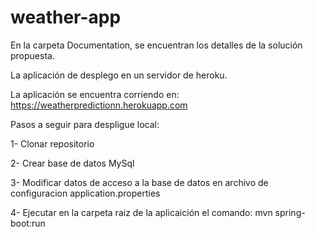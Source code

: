 # weather-app

En la carpeta Documentation, se encuentran los detalles de la solución propuesta.

La aplicación de desplego en un servidor de heroku.

La aplicación se encuentra corriendo en: https://weatherpredictionn.herokuapp.com

Pasos a seguir para despligue local:

1- Clonar repositorio

2- Crear base de datos MySql

3- Modificar datos de acceso a la base de datos en archivo de configuracion application.properties

4- Ejecutar en la carpeta raiz de la aplicaición el comando: mvn spring-boot:run
